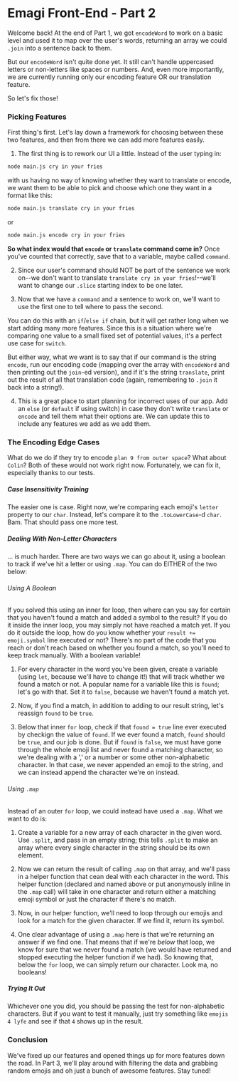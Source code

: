 # Emagi Front-End - Part 2



Welcome back! At the end of Part 1, we got `encodeWord` to work on a basic level and used it to map over the user's words, returning an array we could `.join` into a sentence back to them.

But our `encodeWord` isn't quite done yet. It still can't handle uppercased letters or non-letters like spaces or numbers. And, even more importantly, we are currently running only our encoding feature OR our translation feature.

So let's fix those!


### Picking Features

First thing's first. Let's lay down a framework for choosing between these two features, and then from there we can add more features easily.

1) The first thing is to rework our UI a little. Instead of the user typing in:

```sh
node main.js cry in your fries
```

with us having no way of knowing whether they want to translate or encode, we want them to be able to pick and choose which one they want in a format like this:

```sh
node main.js translate cry in your fries
```

or

```sh
node main.js encode cry in your fries
```

**So what index would that `encode` or `translate` command come in?** Once you've counted that correctly, save that to a variable, maybe called `command`.

2) Since our user's command should NOT be part of the sentence we work on--we don't want to translate `translate cry in your fries`!--we'll want to change our `.slice` starting index to be one later.

3) Now that we have a `command` and a sentence to work on, we'll want to use the first one to tell where to pass the second.

You can do this with an `if`/`else if` chain, but it will get rather long when we start adding many more features. Since this is a situation where we're comparing one value to a small fixed set of potential values, it's a perfect use case for `switch`.

But either way, what we want is to say that if our command is the string `encode`, run our encoding code (mapping over the array with `encodeWord` and then printing out the `join`-ed version), and if it's the string `translate`, print out the result of all that translation code (again, remembering to `.join` it back into a string!).

4) This is a great place to start planning for incorrect uses of our app. Add an `else` (or `default` if using switch) in case they don't write `translate` or `encode` and tell them what their options are. We can update this to include any features we add as we add them.


### The Encoding Edge Cases

What do we do if they try to encode `plan 9 from outer space`? What about `Colin`? Both of these would not work right now. Fortunately, we can fix it, especially thanks to our tests.


##### Case Insensitivity Training

The easier one is case. Right now, we're comparing each emoji's `letter` property to our `char`. Instead, let's compare it to the `.toLowerCase`-d `char`. Bam. That should pass one more test.


##### Dealing With Non-Letter Characters

... is much harder. There are two ways we can go about it, using a boolean to track if we've hit a letter or using `.map`. You can do EITHER of the two below:


###### Using A Boolean

If you solved this using an inner for loop, then where can you say for certain that you haven't found a match and added a symbol to the result? If you do it inside the inner loop, you may simply not have reached a match yet. If you do it outside the loop, how do you know whether your `result += emoji.symbol` line executed or not? There's no part of the code that you reach or don't reach based on whether you found a match, so you'll need to keep track manually. With a boolean variable!

1) For every character in the word you've been given, create a variable (using `let`, because we'll have to change it!) that will track whether we found a match or not. A popular name for a variable like this is `found`; let's go with that. Set it to `false`, because we haven't found a match yet.

2) Now, if you find a match, in addition to adding to our result string, let's reassign `found` to be `true`.

3) Below that inner `for` loop, check if that `found = true` line ever executed by checkign the value of `found`. If we ever found a match, `found` should be `true`, and our job is done. But if `found` is `false`, we must have gone through the whole emoji list and never found a matching character, so we're dealing with a ',' or a number or some other non-alphabetic character. In that case, we never appended an emoji to the string, and we can instead append the character we're on instead.


###### Using `.map`

Instead of an outer `for` loop, we could instead have used a `.map`. What we want to do is:

1) Create a variable for a new array of each character in the given word. Use `.split`, and pass in an empty string; this tells `.split` to make an array where every single character in the string should be its own element.

2) Now we can return the result of calling `.map` on that array, and we'll pass in a helper function that cean deal with each character in the word. This helper function (declared and named above or put anonymously inline in the `.map` call) will take in one character and return either a matching emoji symbol or just the character if there's no match.

3) Now, in our helper function, we'll need to loop through our emojis and look for a match for the given character. If we find it, return its symbol.

4) One clear advantage of using a `.map` here is that we're returning an answer if we find one. That means that if we're _below_ that loop, we know for sure that we never found a match (we would have returned and stopped executing the helper function if we had). So knowing that, below the `for` loop, we can simply return our character. Look ma, no booleans!


##### Trying It Out

Whichever one you did, you should be passing the test for non-alphabetic characters. But if you want to test it manually, just try something like `emojis 4 lyfe` and see if that `4` shows up in the result.


### Conclusion

We've fixed up our features and opened things up for more features down the road. In Part 3, we'll play around with filtering the data and grabbing random emojis and oh just a bunch of awesome features. Stay tuned!

